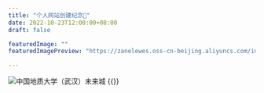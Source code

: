```yaml
---
title: "个人网站创建纪念👋"
date: 2022-10-23T12:00:00+08:00
draft: false

featuredImage: ""
featuredImagePreview: "https://zanelewes.oss-cn-beijing.aliyuncs.com/img/202211021240319.jpg"

---
```


![中国地质大学（武汉）未来城](https://zanelewes.oss-cn-beijing.aliyuncs.com/img/202211021240319.jpg)
{{<AntiHero auto="1">}}